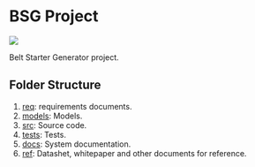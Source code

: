 # BSG Project
![](https://github.com/akafael/ufpe-project-bsg/actions/workflows/c-cpp.yml/badge.svg)

Belt Starter Generator project.

## Folder Structure
 1. [req](req): requirements documents.
 2. [models](models): Models.
 3. [src](src): Source code.
 4. [tests](tests): Tests.
 5. [docs](docs): System documentation.
 6. [ref](ref): Datashet, whitepaper and other documents for reference.

## 
